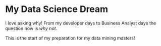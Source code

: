 # My Data Science Dream

I love asking why! From my developer days to Business Analyst days the question now is *why not*. 

This is the start of my preparation for my data mining masters!
